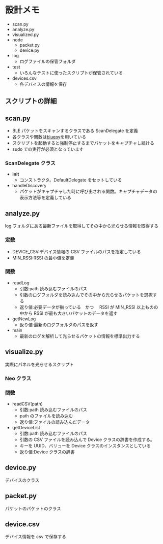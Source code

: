 # 設計メモ

- scan.py
- analyze.py
- visualized.py
- node
  - packet.py
  - device.py
- log
  - ログファイルの保管フォルダ
- test
  - いろんなテストに使ったスクリプトが保管されている
- devices.csv
  - 各デバイスの情報を保存

## スクリプトの詳細

## scan.py

- BLE パケットをスキャンするクラスである ScanDelegate を定義
- 各クラスや関数は[bluepy](https://ianharvey.github.io/bluepy-doc/)を用いている
- スクリプトを起動すると強制停止するまでパケットをキャプチャし続ける
- sudo での実行が必須となっています

### ScanDelegate クラス

- **init**
  - コンストラクタ。DefaultDelegate をセットしている
- handleDiscovery
  - パケットがキャプチャした時に呼び出される関数。キャプチャデータの表示方法等を定義している

## analyze.py

log フォルダにある最新ファイルを取得してその中から光らせる情報を取得する

### 定数

- DEVICE_CSV:デバイス情報の CSV ファイルのパスを指定している
- MIN_RSSI:RSSI の最小値を定義

### 関数

- readLog
  - 引数:path 読み込むファイルのパス
  - 引数のログフォルダを読み込んでその中から光らせるパケットを選択する
  - 返り値:必要データが揃っている　かつ　 RSSI が MIN_RSSI 以上ものの中から RSSI が最も大きいパケットのデータを返す
- getNewLog
  - 返り値:最新のログフォルダのパスを返す
- main
  - 最新のログを解析して光らせるパケットの情報を標準出力する

## visualize.py

実際にパネルを光らせるスクリプト

### Neo クラス

### 関数

- readCSV(path)
  - 引数:path 読み込むファイルのパス
  - path のファイルを読み込む
  - 返り値:ファイルの読み込んだデータ
- getDeviceList
  - 引数:path 読み込むファイルのパス
  - 引数の CSV ファイルを読み込んで Device クラスの辞書を作成する。
  - キーを UUID、バリューを Device クラスのインスタンスとしている
  - 返り値:Device クラスの辞書

## device.py

デバイスのクラス

## packet.py

パケットのパケットのクラス

## device.csv

デバイス情報を csv で保存する
